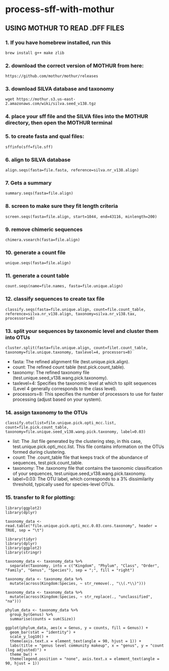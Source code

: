 # process-sff-with-mothur

## USING MOTHUR TO READ .DFF FILES

### 1. If you have homebrew installed, run this
```
brew install g++ make zlib
```


### 2. download the correct version of MOTHUR from here:
```
https://github.com/mothur/mothur/releases
```


### 3. download SILVA database and taxonomy
```
wget https://mothur.s3.us-east-2.amazonaws.com/wiki/silva.seed_v138.tgz
```


### 4. place your sff file and the SILVA files into the MOTHUR directory, then open the MOTHUR terminal


### 5. to create fasta and qual files:
```
sffinfo(sff=file.sff)
```


### 6. align to SILVA database
```
align.seqs(fasta=file.fasta, reference=silva.nr_v138.align)
```

### 7. Gets a summary
```
summary.seqs(fasta=file.align)
```

### 8. screen to make sure they fit length criteria
```
screen.seqs(fasta=file.align, start=1044, end=43116, minlength=200)
```

### 9. remove chimeric sequences
```
chimera.vsearch(fasta=file.align)
```

### 10. generate a count file
```
unique.seqs(fasta=file.align)
```

### 11. generate a count table
```
count.seqs(name=file.names, fasta=file.unique.align)
```

### 12. classify sequences to create tax file
```
classify.seqs(fasta=file.unique.align, count=file.count_table, reference=silva.nr_v138.align, taxonomy=silva.nr_v138.tax, processors=8)
```

### 13. split your sequences by taxonomic level and cluster them into OTUs
```
cluster.split(fasta=file.unique.align, count=filet.count_table, taxonomy=file.unique.taxonomy, taxlevel=4, processors=8)
```
* fasta: The refined alignment file (test.unique.pick.align).
* count: The refined count table (test.pick.count_table).
* taxonomy: The refined taxonomy file (test.unique.seed_v138.wang.pick.taxonomy).
* taxlevel=4: Specifies the taxonomic level at which to split sequences (Level 4 generally corresponds to the class level).
* processors=8: This specifies the number of processors to use for faster processing (adjust based on your system).

### 14. assign taxonomy to the OTUs
```
classify.otu(list=file.unique.pick.opti_mcc.list, count=file.pick.count_table, taxonomy=file.unique.seed_v138.wang.pick.taxonomy, label=0.03)
```
* list: The .list file generated by the clustering step, in this case, test.unique.pick.opti_mcc.list. This file contains information on the OTUs formed during clustering.
* count: The .count_table file that keeps track of the abundance of sequences, test.pick.count_table.
* taxonomy: The .taxonomy file that contains the taxonomic classification of your sequences, test.unique.seed_v138.wang.pick.taxonomy.
* label=0.03: The OTU label, which corresponds to a 3% dissimilarity threshold, typically used for species-level OTUs.


### 15. transfer to R for plotting:
```
library(ggplot2)
library(dplyr)

taxonomy_data <- read.table("file.unique.pick.opti_mcc.0.03.cons.taxonomy", header = TRUE, sep = "\t")

library(tidyr)
library(dplyr)
library(ggplot2)
library(stringr)

taxonomy_data <- taxonomy_data %>%
  separate(Taxonomy, into = c("Kingdom", "Phylum", "Class", "Order", "Family", "Genus", "Species"), sep = ";", fill = "right")

taxonomy_data <- taxonomy_data %>%
  mutate(across(Kingdom:Species, ~ str_remove(., "\\(.*\\)")))

taxonomy_data <- taxonomy_data %>%
  mutate(across(Kingdom:Species, ~ str_replace(., "unclassified", "na")))

phylum_data <- taxonomy_data %>%
  group_by(Genus) %>%
  summarise(counts = sum(Size))

ggplot(phylum_data, aes(x = Genus, y = counts, fill = Genus)) +
  geom_bar(stat = "identity") +
  scale_y_log10() +
  theme(axis.text.x = element_text(angle = 90, hjust = 1)) +
  labs(title = "genus level community makeup", x = "genus", y = "count (log adjusted)") +
  theme_bw() +
  theme(legend.position = "none", axis.text.x = element_text(angle = 90, hjust = 1))
```



